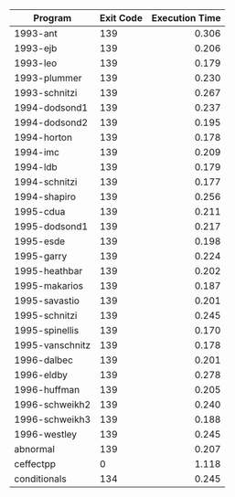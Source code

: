 | Program | Exit Code | Execution Time |
| ------- |:--------- | --------------:|
| 1993-ant | 139 | 0.306 |
| 1993-ejb | 139 | 0.206 |
| 1993-leo | 139 | 0.179 |
| 1993-plummer | 139 | 0.230 |
| 1993-schnitzi | 139 | 0.267 |
| 1994-dodsond1 | 139 | 0.237 |
| 1994-dodsond2 | 139 | 0.195 |
| 1994-horton | 139 | 0.178 |
| 1994-imc | 139 | 0.209 |
| 1994-ldb | 139 | 0.179 |
| 1994-schnitzi | 139 | 0.177 |
| 1994-shapiro | 139 | 0.256 |
| 1995-cdua | 139 | 0.211 |
| 1995-dodsond1 | 139 | 0.217 |
| 1995-esde | 139 | 0.198 |
| 1995-garry | 139 | 0.224 |
| 1995-heathbar | 139 | 0.202 |
| 1995-makarios | 139 | 0.187 |
| 1995-savastio | 139 | 0.201 |
| 1995-schnitzi | 139 | 0.245 |
| 1995-spinellis | 139 | 0.170 |
| 1995-vanschnitz | 139 | 0.178 |
| 1996-dalbec | 139 | 0.201 |
| 1996-eldby | 139 | 0.278 |
| 1996-huffman | 139 | 0.205 |
| 1996-schweikh2 | 139 | 0.240 |
| 1996-schweikh3 | 139 | 0.188 |
| 1996-westley | 139 | 0.245 |
| abnormal | 139 | 0.207 |
| ceffectpp | 0 | 1.118 |
| conditionals | 134 | 0.245 |
